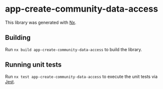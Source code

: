 # app-create-community-data-access

This library was generated with [Nx](https://nx.dev).

## Building

Run `nx build app-create-community-data-access` to build the library.

## Running unit tests

Run `nx test app-create-community-data-access` to execute the unit tests via [Jest](https://jestjs.io).

